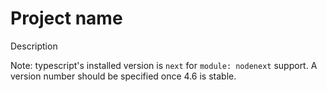 # Project name

Description

Note: typescript's installed version is `next` for `module: nodenext` support.
A version number should be specified once 4.6 is stable.
